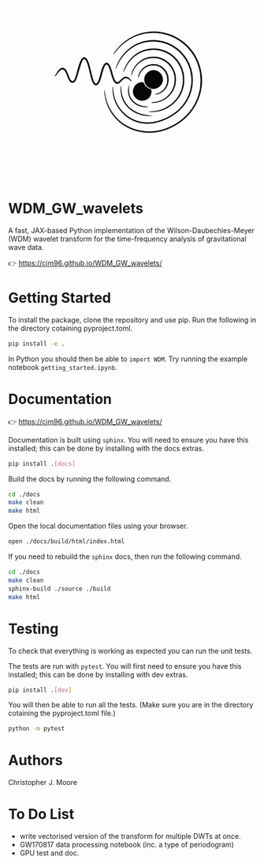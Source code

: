 <p align="center">
<img src="./logo_images/logo.png" alt="logo" width="350"/>
</p>


# WDM_GW_wavelets

A fast, JAX-based Python implementation of the Wilson-Daubechies-Meyer (WDM) wavelet 
transform for the time-frequency analysis of gravitational wave data.

👉 https://cjm96.github.io/WDM_GW_wavelets/


# Getting Started

To install the package, clone the repository and use pip. 
Run the following in the directory cotaining pyproject.toml.

```bash
pip install -e .
```

In Python you should then be able to `import WDM`. 
Try running the example notebook `getting_started.ipynb`.


# Documentation

👉 https://cjm96.github.io/WDM_GW_wavelets/

Documentation is built using `sphinx`. 
You will need to ensure you have this installed; this can be done by installing with the docs extras.

```bash
pip install .[docs]
```

Build the docs by running the following command.

```bash
cd ./docs
make clean
make html
```

Open the local documentation files using your browser.

``` bash
open ./docs/build/html/index.html
```

If you need to rebuild the `sphinx` docs, then run the following command.

``` bash
cd ./docs
make clean
sphinx-build ./source ./build
make html
```


# Testing

To check that everything is working as expected you can run the unit tests. 

The tests are run with `pytest`. 
You will first need to ensure you have this installed; this can be done by installing with dev extras.

```bash
pip install .[dev]
```

You will then be able to run all the tests. 
(Make sure you are in the directory cotaining the pyproject.toml file.)

```bash
python -m pytest
```


# Authors

Christopher J. Moore


# To Do List

 - write vectorised version of the transform for multiple DWTs at once.
 - GW170817 data processing notebook (inc. a type of periodogram)
 - GPU test and doc.

